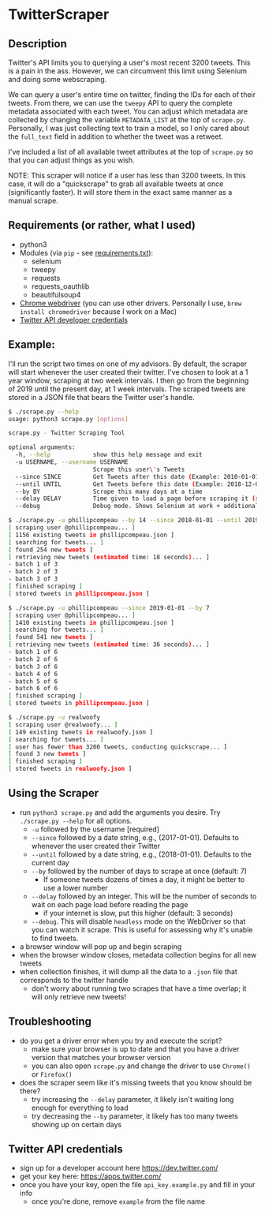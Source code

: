 # TwitterScraper

## Description

Twitter's API limits you to querying a user's most recent 3200 tweets. This is a pain in the ass. However, we can circumvent this limit using Selenium and doing some webscraping.  

We can query a user's entire time on twitter, finding the IDs for each of their tweets. From there, we can use the `tweepy` API to query the complete metadata associated with each tweet. You can adjust which metadata are collected by changing the variable `METADATA_LIST` at the top of `scrape.py`. Personally, I was just collecting text to train a model, so I only cared about the `full_text` field in addition to whether the tweet was a retweet.  

I've included a list of all available tweet attributes at the top of `scrape.py` so that you can adjust things as you wish.

NOTE: This scraper will notice if a user has less than 3200 tweets. In this case, it will do a "quickscrape" to grab all available tweets at once (significantly faster). It will store them in the exact same manner as a manual scrape.

## Requirements (or rather, what I used)

* python3
* Modules (via `pip` -  see [requirements.txt](requirements.txt)):
  * selenium 
  * tweepy 
  * requests 
  * requests_oauthlib 
  * beautifulsoup4 
* [Chrome webdriver](https://chromedriver.chromium.org/downloads) (you can use other drivers. Personally I use, `brew install chromedriver` because I work on a Mac)
* [Twitter API developer credentials](https://dev.twitter.com)

## Example:

I'll run the script two times on one of my advisors. By default, the scraper will start whenever the user created their twitter. I've chosen to look at a 1 year window, scraping at two week intervals. I then go from the beginning of 2019 until the present day, at 1 week intervals. The scraped tweets are stored in a JSON file that bears the Twitter user's handle.
```bash
$ ./scrape.py --help
usage: python3 scrape.py [options]

scrape.py - Twitter Scraping Tool

optional arguments:
  -h, --help            show this help message and exit
  -u USERNAME, --username USERNAME
                        Scrape this user\'s Tweets
  --since SINCE         Get Tweets after this date (Example: 2010-01-01).
  --until UNTIL         Get Tweets before this date (Example: 2018-12-07).
  --by BY               Scrape this many days at a time
  --delay DELAY         Time given to load a page before scraping it (seconds)
  --debug               Debug mode. Shows Selenium at work + additional logging

$ ./scrape.py -u phillipcompeau --by 14 --since 2018-01-01 --until 2019-01-01 
[ scraping user @phillipcompeau... ]
[ 1156 existing tweets in phillipcompeau.json ]
[ searching for tweets... ]
[ found 254 new tweets ]
[ retrieving new tweets (estimated time: 18 seconds)... ]
- batch 1 of 3
- batch 2 of 3
- batch 3 of 3
[ finished scraping ]
[ stored tweets in phillipcompeau.json ]

$ ./scrape.py -u phillipcompeau --since 2019-01-01 --by 7
[ scraping user @phillipcompeau... ]
[ 1410 existing tweets in phillipcompeau.json ]
[ searching for tweets... ]
[ found 541 new tweets ]
[ retrieving new tweets (estimated time: 36 seconds)... ]
- batch 1 of 6
- batch 2 of 6
- batch 3 of 6
- batch 4 of 6
- batch 5 of 6
- batch 6 of 6
[ finished scraping ]
[ stored tweets in phillipcompeau.json ]

$ ./scrape.py -u realwoofy
[ scraping user @realwoofy... ]
[ 149 existing tweets in realwoofy.json ]
[ searching for tweets... ]
[ user has fewer than 3200 tweets, conducting quickscrape... ]
[ found 3 new tweets ]
[ finished scraping ]
[ stored tweets in realwoofy.json ]
```

## Using the Scraper

* run `python3 scrape.py` and add the arguments you desire. Try `./scrape.py --help` for all options.
  * `-u` followed by the username [required]
  * `--since` followed by a date string, e.g., (2017-01-01). Defaults to whenever the user created their Twitter
  * `--until` followed by a date string, e.g., (2018-01-01). Defaults to the current day 
  * `--by` followed by the number of days to scrape at once (default: 7)
    * If someone tweets dozens of times a day, it might be better to use a lower number
  * `--delay` followed by an integer. This will be the number of seconds to wait on each page load before reading the page
    * if your internet is slow, put this higher (default: 3 seconds)
  * `--debug`. This will disable `headless` mode on the WebDriver so that you can watch it scrape. This is useful for assessing why it's unable to find tweets.
* a browser window will pop up and begin scraping 
* when the browser window closes, metadata collection begins for all new tweets
* when collection finishes, it will dump all the data to a `.json` file that corresponds to the twitter handle
  * don't worry about running two scrapes that have a time overlap; it will only retrieve new tweets!

## Troubleshooting

* do you get a driver error when you try and execute the script?
  * make sure your browser is up to date and that you have a driver version that matches your browser version 
  * you can also open `scrape.py` and change the driver to use `Chrome()` or `Firefox()`
* does the scraper seem like it's missing tweets that you know should be there?
  * try increasing the `--delay` parameter, it likely isn't waiting long enough for everything to load
  * try decreasing the `--by` parameter, it likely has too many tweets showing up on certain days

## Twitter API credentials

* sign up for a developer account here https://dev.twitter.com/
* get your key here: https://apps.twitter.com/
* once you have your key, open the file `api_key.example.py` and fill in your info
  * once you're done, remove `example` from the file name

